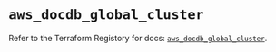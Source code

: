 # `aws_docdb_global_cluster`

Refer to the Terraform Registory for docs: [`aws_docdb_global_cluster`](https://registry.terraform.io/providers/hashicorp/aws/5.5.0/docs/resources/docdb_global_cluster).
